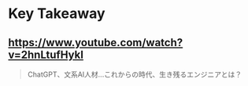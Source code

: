 # Key Takeaway

## https://www.youtube.com/watch?v=2hnLtufHykI

> ChatGPT、文系AI人材...これからの時代、生き残るエンジニアとは？ 
